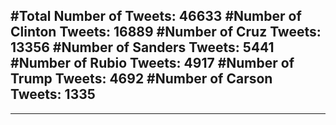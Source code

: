 #Total Number of Tweets: 46633 
#Number of Clinton Tweets: 16889
#Number of Cruz Tweets: 13356
#Number of Sanders Tweets: 5441
#Number of Rubio Tweets: 4917
#Number of Trump Tweets: 4692
#Number of Carson Tweets: 1335
---
---
